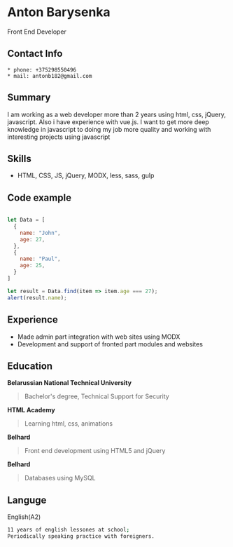 # Anton Barysenka
Front End Developer

## Contact Info
    * phone: +375298550496
    * mail: antonb182@gmail.com

## Summary
I am working as a web developer more than 2 years using html, css, jQuery, javascript. Also i have experience with vue.js. I want to get more deep knowledge in javascript to doing my job more quality and  working with interesting projects using javascript

## Skills
- HTML, CSS, JS, jQuery, MODX, less, sass, gulp

## Code example
```javascript

let Data = [
  {
    name: "John",
    age: 27,
  },
  {
    name: "Paul",
    age: 25,
  }
]

let result = Data.find(item => item.age === 27);
alert(result.name);

```
## Experience
- Made admin part integration with web sites using MODX
- Development and support of fronted part modules and websites

## Education
 
 **Belarussian National Technical University**
 > Bachelor's degree, Technical Support for Security
 
 **HTML Academy**
 > Learning html, css, animations
 
 **Belhard**
 > Front end development using HTML5 and jQuery

 **Belhard**
 > Databases using MySQL 

## Languge
English(A2)
```bash
11 years of english lessones at school;
Periodically speaking practice with foreigners.
```
